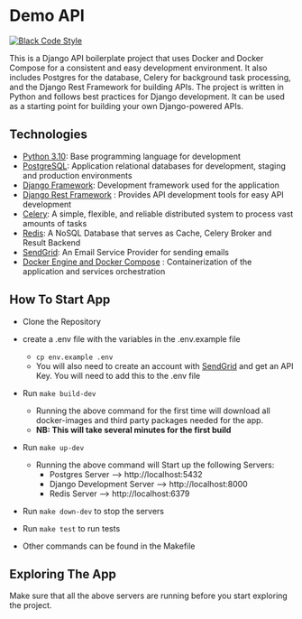 # Demo API

[![Black Code Style](https://img.shields.io/badge/code%20style-black-000000.svg)](https://github.com/ambv/black)

This is a Django API boilerplate project that uses Docker and Docker Compose for a consistent and easy development environment. It also includes Postgres for the database, Celery for background task processing, and the Django Rest Framework for building APIs. The project is written in Python and follows best practices for Django development. It can be used as a starting point for building your own Django-powered APIs.

## Technologies

- [Python 3.10](https://python.org): Base programming language for development
- [PostgreSQL](https://www.postgresql.org/): Application relational databases for development, staging and production environments
- [Django Framework](https://www.djangoproject.com/): Development framework used for the application
- [Django Rest Framework](https://www.django-rest-framework.org/) : Provides API development tools for easy API development
- [Celery](https://github.com/celery/celery): A simple, flexible, and reliable distributed system to process vast amounts of tasks
- [Redis](https://github.com/redis/redis-py): A NoSQL Database that serves as Cache, Celery Broker and Result Backend
- [SendGrid](https://sendgrid.com/): An Email Service Provider for sending emails
- [Docker Engine and Docker Compose](https://www.docker.com/) : Containerization of the application and services orchestration

## How To Start App

- Clone the Repository
- create a .env file with the variables in the .env.example file
  - `cp env.example .env`
  - You will also need to create an account with [SendGrid](https://sendgrid.com/) and get an API Key. You will need to add this to the .env file

- Run `make build-dev`

  - Running the above command for the first time will download all docker-images and third party packages needed for the app.
  - **NB: This will take several minutes for the first build**

- Run `make up-dev`

  - Running the above command will Start up the following Servers:
    - Postgres Server --> http://localhost:5432
    - Django Development Server --> http://localhost:8000
    - Redis Server --> http://localhost:6379

- Run `make down-dev` to stop the servers

- Run `make test` to run tests

- Other commands can be found in the Makefile

## Exploring The App

Make sure that all the above servers are running before you start exploring the project.
